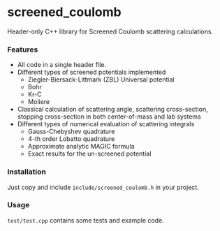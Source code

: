 # screened_coulomb

Header-only C++ library for Screened Coulomb scattering calculations.

### Features

- All code in a single header file.
- Different types of screened potentials implemented
  - Ziegler-Biersack-Littmark (ZBL) Universal potential
  - Bohr
  - Kr-C
  - Moliere
- Classical calculation of scattering angle, scattering cross-section, stopping cross-section in both center-of-mass and lab systems
- Different types of numerical evaluation of scattering integrals
  - Gauss-Chebyshev quadrature
  - 4-th order Lobatto quadrature
  - Approximate analytic MAGIC formula
  - Exact results for the un-screened potential

### Installation

Just copy and include `include/screened_coulomb.h` in your project.

### Usage

`test/test.cpp` contains some tests and example code.



